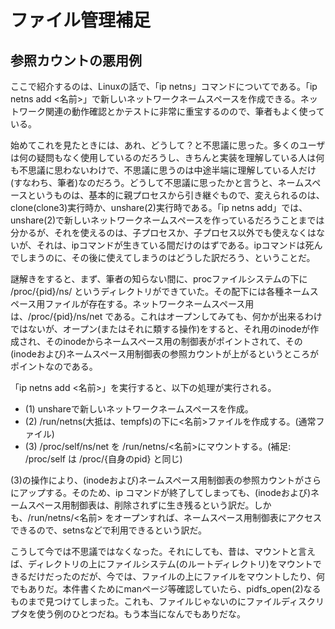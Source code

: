 # ファイル管理補足

## 参照カウントの悪用例

ここで紹介するのは、Linuxの話で、「ip netns」コマンドについてである。「ip netns add <名前>」で新しいネットワークネームスペースを作成できる。ネットワーク関連の動作確認とかテストに非常に重宝するのので、筆者もよく使っている。

始めてこれを見たときには、あれ、どうして？と不思議に思った。多くのユーザは何の疑問もなく使用しているのだろうし、きちんと実装を理解している人は何も不思議に思わないわけで、不思議に思うのは中途半端に理解している人だけ(すなわち、筆者)なのだろう。どうして不思議に思ったかと言うと、ネームスペースというものは、基本的に親プロセスから引き継ぐもので、変えられるのは、clone(clone3)実行時か、unshare(2)実行時である。「ip netns add」では、unshare(2)で新しいネットワークネームスペースを作っているだろうことまでは分かるが、それを使えるのは、子プロセスか、子プロセス以外でも使えなくはないが、それは、ipコマンドが生きている間だけのはずである。ipコマンドは死んでしまうのに、その後に使えてしまうのはどうした訳だろう、ということだ。

謎解きをすると、まず、筆者の知らない間に、procファイルシステムの下に /proc/{pid}/ns/ というディレクトリができていた。その配下には各種ネームスペース用ファイルが存在する。ネットワークネームスペース用は、/proc/{pid}/ns/net である。これはオープンしてみても、何かが出来るわけではないが、オープン(またはそれに類する操作)をすると、それ用のinodeが作成され、そのinodeからネームスペース用の制御表がポイントされて、その(inodeおよび)ネームスペース用制御表の参照カウントが上がるというところがポイントなのである。

「ip netns add <名前>」を実行すると、以下の処理が実行される。

- (1) unshareで新しいネットワークネームスペースを作成。
- (2) /run/netns(大抵は、tempfs)の下に<名前>ファイルを作成する。(通常ファイル)
- (3) /proc/self/ns/net を /run/netns/<名前>にマウントする。(補足: /proc/self は /proc/{自身のpid} と同じ)

(3)の操作により、(inodeおよび)ネームスペース用制御表の参照カウントがさらにアップする。そのため、ip コマンドが終了してしまっても、(inodeおよび)ネームスペース用制御表は、削除されずに生き残るという訳だ。しかも、/run/netns/<名前> をオープンすれば、ネームスペース用制御表にアクセスできるので、setnsなどで利用できるという訳だ。

こうして今では不思議ではなくなった。それにしても、昔は、マウントと言えば、ディレクトリの上にファイルシステム(のルートディレクトリ)をマウントできるだけだったのだが、今では、ファイルの上にファイルをマウントしたり、何でもありだ。本件書くためにmanページ等確認していたら、pidfs_open(2)なるものまで見つけてしまった。これも、ファイルじゃないのにファイルディスクリプタを使う例のひとつだね。もう本当になんでもありだな。